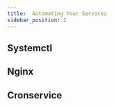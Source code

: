 ```yaml
---
title:  Automating Your Services 
sidebar_position: 2
---
```



## Systemctl 

## Nginx 

## Cronservice
